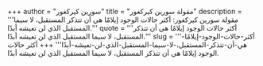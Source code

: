 +++
author = "سورين كيركغور"
title = "مقولة سورين كيركغور"
description = '''مقولة سورين كيركغور: أكثر حالات الوجود إيلامًا هي أن تتذكر المستقبل، لا سيما المستقبل الذي لن تعيشه أبدًا.'''
quote = '''أكثر حالات الوجود إيلامًا هي أن تتذكر المستقبل، لا سيما المستقبل الذي لن تعيشه أبدًا.'''
slug = '''أكثر-حالات-الوجود-إيلامًا-هي-أن-تتذكر-المستقبل،-لا-سيما-المستقبل-الذي-لن-تعيشه-أبدًا'''
+++
أكثر حالات الوجود إيلامًا هي أن تتذكر المستقبل، لا سيما المستقبل الذي لن تعيشه أبدًا.
